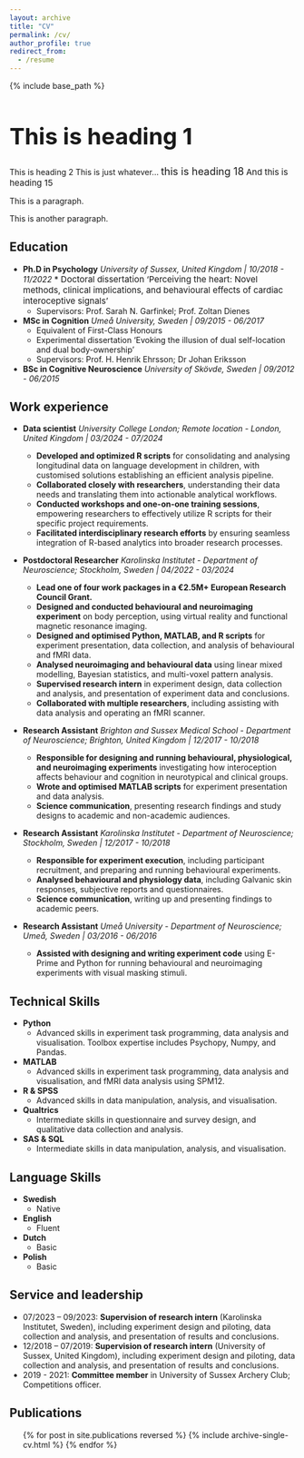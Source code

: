 ```yaml
---
layout: archive
title: "CV"
permalink: /cv/
author_profile: true
redirect_from:
  - /resume
---
```


{% include base_path %}


<html>
<head>
<style>
h1 {
  font-size: 40px;
}

h20 {
  font-size: 20px;
}
h18 {
  font-size: 18px;
}
h15 {
  font-size: 15px;
}

p {
  font-size: 14px;
}
</style>
</head>
<body>

<h1>This is heading 1</h1>
<h20>This is heading 2</h20>
This is just whatever...
<h18>this is heading 18</h18>
<h15>And this is heading 15</h15>
<p>This is a paragraph.</p>
<p>This is another paragraph.</p>

</body>
</html>

Education
-----
* <b>Ph.D in Psychology</b>   <i>University of Sussex, United Kingdom | 10/2018 - 11/2022</i>
  <h15>* Doctoral dissertation ‘Perceiving the heart: Novel methods, clinical implications, and behavioural effects of cardiac interoceptive signals’</h15>
  * Supervisors: Prof. Sarah N. Garfinkel; Prof. Zoltan Dienes
* <b>MSc in Cognition</b>   <i>Umeå University, Sweden | 09/2015 - 06/2017</i>
  * Equivalent of First-Class Honours
  * Experimental dissertation ‘Evoking the illusion of dual self-location and dual body-ownership’
  * Supervisors: Prof. H. Henrik Ehrsson; Dr Johan Eriksson
* <b>BSc in Cognitive Neuroscience</b>   <i>University of Skövde, Sweden | 09/2012 - 06/2015</i>

Work experience
-----
* <b>Data scientist</b>   <i>University College London; Remote location - London, United Kingdom | 03/2024 - 07/2024</i>
  * <b>Developed and optimized R scripts</b> for consolidating and analysing longitudinal data on language development in children, with customised solutions establishing an efficient analysis pipeline. 
  * <b>Collaborated closely with researchers</b>, understanding their data needs and translating them into actionable analytical workflows.
  * <b>Conducted workshops and one-on-one training sessions</b>, empowering researchers to effectively utilize R scripts for their specific project requirements.
  * <b>Facilitated interdisciplinary research efforts</b> by ensuring seamless integration of R-based analytics into broader research processes.

* <b>Postdoctoral Researcher</b>   <i>Karolinska Institutet - Department of Neuroscience; Stockholm, Sweden | 04/2022 - 03/2024</i>
  * <b>Lead one of four work packages in a €2.5M+ European Research Council Grant.</b> 
  * <b>Designed and conducted behavioural and neuroimaging experiment</b> on body perception, using virtual reality and functional magnetic resonance imaging.
  * <b>Designed and optimised Python, MATLAB, and R scripts</b> for experiment presentation, data collection, and analysis of behavioural and fMRI data.
  * <b>Analysed neuroimaging and behavioural data</b> using linear mixed modelling, Bayesian statistics, and multi-voxel pattern analysis.
  * <b>Supervised research intern</b> in experiment design, data collection and analysis, and presentation of experiment data and conclusions. 
  * <b>Collaborated with multiple researchers</b>, including assisting with data analysis and operating an fMRI scanner.

* <b>Research Assistant</b>   <i>Brighton and Sussex Medical School - Department of Neuroscience; Brighton, United Kingdom | 12/2017 - 10/2018</i>
  * <b>Responsible for designing and running behavioural, physiological, and neuroimaging experiments</b> investigating how interoception affects behaviour and cognition in neurotypical and clinical groups.
  * <b>Wrote and optimised MATLAB scripts</b> for experiment presentation and data analysis.
  * <b>Science communication</b>, presenting research findings and study designs to academic and non-academic audiences. 

* <b>Research Assistant</b>   <i>Karolinska Institutet - Department of Neuroscience; Stockholm, Sweden | 12/2017 - 10/2018</i>
  * <b>Responsible for experiment execution</b>, including participant recruitment, and preparing and running behavioural experiments.
  * <b>Analysed behavioural and physiology data</b>, including Galvanic skin responses, subjective reports and questionnaires.
  * <b>Science communication</b>, writing up and presenting findings to academic peers.

* <b>Research Assistant</b>   <i>Umeå University - Department of Neuroscience; Umeå, Sweden | 03/2016 - 06/2016</i>
  * <b>Assisted with designing and writing experiment code</b> using E-Prime and Python for running behavioural and neuroimaging experiments with visual masking stimuli. 


Technical Skills
-----
* <b>Python</b>
  * Advanced skills in experiment task programming, data analysis and visualisation. Toolbox expertise includes Psychopy, Numpy, and Pandas.
* <b>MATLAB</b>
  * Advanced skills in experiment task programming, data analysis and visualisation, and fMRI data analysis using SPM12.
* <b>R & SPSS</b>
  * Advanced skills in data manipulation, analysis, and visualisation.
* <b>Qualtrics</b>
  * Intermediate skills in questionnaire and survey design, and qualitative data collection and analysis. 
* <b>SAS & SQL</b>
  * Intermediate skills in data manipulation, analysis, and visualisation.
  
Language Skills
-----
* <b>Swedish</b>
  * Native
* <b>English</b>
  * Fluent
* <b>Dutch</b>
  * Basic
* <b>Polish</b>
  * Basic

Service and leadership
-----
* 07/2023 – 09/2023: <b>Supervision of research intern</b> (Karolinska Institutet, Sweden), including experiment design and piloting, data collection and analysis, and presentation of results and conclusions. 
* 12/2018 – 07/2019: <b>Supervision of research intern</b> (University of Sussex, United Kingdom), including experiment design and piloting, data collection and analysis, and presentation of results and conclusions.
* 2019 - 2021: <b>Committee member</b> in University of Sussex Archery Club; 
Competitions officer.

Publications
-----
  <ul>{% for post in site.publications reversed %}
    {% include archive-single-cv.html %}
  {% endfor %}</ul>
